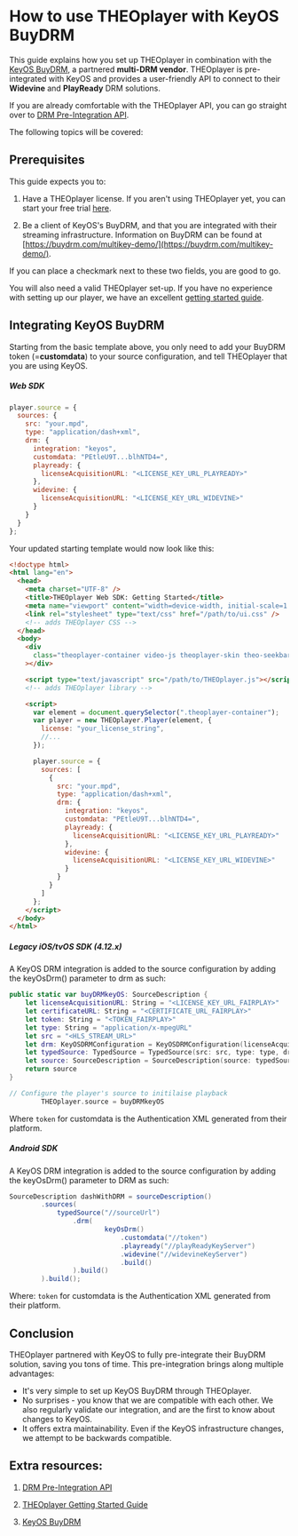 # How to use THEOplayer with KeyOS BuyDRM

This guide explains how you set up THEOplayer in combination with the [KeyOS BuyDRM](https://www.buydrm.com/keyosplayer), a partnered **multi-DRM vendor**. THEOplayer is pre-integrated with KeyOS and provides a user-friendly API to connect to their **Widevine** and **PlayReady** DRM solutions.

If you are already comfortable with the THEOplayer API, you can go straight over to [DRM Pre-Integration API](pathname:///theoplayer/v4/api-reference/web/interfaces/DRMConfiguration.html).

The following topics will be covered:

## Prerequisites

This guide expects you to:

1. Have a THEOplayer license. If you aren't using THEOplayer yet, you can start your free trial [here](https://portal.theoplayer.com).

2. Be a client of KeyOS's BuyDRM, and that you are integrated with their streaming infrastructure. Information on BuyDRM can be found at [https://buydrm.com/multikey-demo/](https://buydrm.com/multikey-demo/).

If you can place a checkmark next to these two fields, you are good to go.

You will also need a valid THEOplayer set-up. If you have no experience with setting up our player, we have an excellent [getting started guide](../../../getting-started/01-sdks/01-web/00-getting-started.mdx).

## Integrating KeyOS BuyDRM

Starting from the basic template above, you only need to add your BuyDRM token (=**customdata**) to your source configuration, and tell THEOplayer that you are using KeyOS.

##### Web SDK

```js
player.source = {
  sources: {
    src: "your.mpd",
    type: "application/dash+xml",
    drm: {
      integration: "keyos",
      customdata: "PEtleU9T...blhNTD4=",
      playready: {
        licenseAcquisitionURL: "<LICENSE_KEY_URL_PLAYREADY>"
      },
      widevine: {
        licenseAcquisitionURL: "<LICENSE_KEY_URL_WIDEVINE>"
      }
    }
  }
};
```

Your updated starting template would now look like this:

```html
<!doctype html>
<html lang="en">
  <head>
    <meta charset="UTF-8" />
    <title>THEOplayer Web SDK: Getting Started</title>
    <meta name="viewport" content="width=device-width, initial-scale=1.0" />
    <link rel="stylesheet" type="text/css" href="/path/to/ui.css" />
    <!-- adds THEOplayer CSS -->
  </head>
  <body>
    <div
      class="theoplayer-container video-js theoplayer-skin theo-seekbar-above-controls"
    ></div>

    <script type="text/javascript" src="/path/to/THEOplayer.js"></script>
    <!-- adds THEOplayer library -->

    <script>
      var element = document.querySelector(".theoplayer-container");
      var player = new THEOplayer.Player(element, {
        license: "your_license_string",
        //...
      });

      player.source = {
        sources: [
          {
            src: "your.mpd",
            type: "application/dash+xml",
            drm: {
              integration: "keyos",
              customdata: "PEtleU9T...blhNTD4=",
              playready: {
                licenseAcquisitionURL: "<LICENSE_KEY_URL_PLAYREADY>"
              },
              widevine: {
                licenseAcquisitionURL: "<LICENSE_KEY_URL_WIDEVINE>"
              }
            }
          }
        ]
      };
    </script>
  </body>
</html>
```

##### Legacy iOS/tvOS SDK (4.12.x)

A KeyOS DRM integration is added to the source configuration by adding the keyOsDrm() parameter to drm as such:

```swift
public static var buyDRMkeyOS: SourceDescription {
    let licenseAcquisitionURL: String = "<LICENSE_KEY_URL_FAIRPLAY>"
    let certificateURL: String = "<CERTIFICATE_URL_FAIRPLAY>"
    let token: String = "<TOKEN_FAIRPLAY>"
    let type: String = "application/x-mpegURL"
    let src = "<HLS_STREAM_URL>"
    let drm: KeyOSDRMConfiguration = KeyOSDRMConfiguration(licenseAcquisitionURL: licenseAcquisitionURL, certificateURL: certificateURL, customdata: token)
    let typedSource: TypedSource = TypedSource(src: src, type: type, drm: drm)
    let source: SourceDescription = SourceDescription(source: typedSource)
    return source
}

// Configure the player's source to initilaise playback
        THEOplayer.source = buyDRMkeyOS

```

Where `token` for customdata is the Authentication XML generated from their platform.

##### Android SDK

A KeyOS DRM integration is added to the source configuration by adding the keyOsDrm() parameter to DRM as such:

```java
SourceDescription dashWithDRM = sourceDescription()
        .sources(
            typedSource("//sourceUrl")
                .drm(
                        keyOsDrm()
                            .customdata("//token")
                            .playready("//playReadyKeyServer")
                            .widevine("//widevineKeyServer")
                            .build()
                ).build()
        ).build();
```

Where:
`token` for customdata is the Authentication XML generated from their platform.

## Conclusion

THEOplayer partnered with KeyOS to fully pre-integrate their BuyDRM solution, saving you tons of time. This pre-integration brings along multiple advantages:

- It's very simple to set up KeyOS BuyDRM through THEOplayer.
- No surprises - you know that we are compatible with each other. We also regularly validate our integration, and are the first to know about changes to KeyOS.
- It offers extra maintainability. Even if the KeyOS infrastructure changes, we attempt to be backwards compatible.

## Extra resources:

1. [DRM Pre-Integration API](pathname:///theoplayer/v4/api-reference/web/interfaces/DRMConfiguration.html)

2. [THEOplayer Getting Started Guide](../../../getting-started/01-sdks/01-web/00-getting-started.mdx)

3. [KeyOS BuyDRM](https://www.buydrm.com/keyosplayer)
